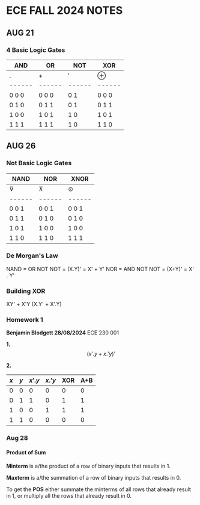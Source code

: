 # ECE FALL 2024 NOTES

## AUG 21
### 4 Basic Logic Gates

|  AND  |  OR   |  NOT  |  XOR  |
|------ |------ |------ |------ |
|  $.$  |  $+$  |  $'$  |$\oplus$|
|------ |------ |------ |------ |
| 0 0 0 | 0 0 0 |  0 1  | 0 0 0 |
| 0 1 0 | 0 1 1 |  0 1  | 0 1 1 |
| 1 0 0 | 1 0 1 |  1 0  | 1 0 1 |
| 1 1 1 | 1 1 1 |  1 0  | 1 1 0 |

## AUG 26
### Not Basic Logic Gates

| NAND  |  NOR  |  XNOR |
|------ |------ |------ |
|   ⊽   |   ⊼   |   ⊙   | *probably just draw a line over . or +*
|------ |------ |------ |
| 0 0 1 | 0 0 1 | 0 0 1 |
| 0 1 1 | 0 1 0 | 0 1 0 |
| 1 0 1 | 1 0 0 | 1 0 0 |
| 1 1 0 | 1 1 0 | 1 1 1 |

### De Morgan's Law
NAND  =  OR  NOT NOT  =  (X.Y)' = X' + Y'
NOR   =  AND NOT NOT  =  (X+Y)' = X' . Y'

### Building XOR
XY' + X'Y  (X.Y' + X'.Y)

### Homework 1
**Benjamin Blodgett 28/08/2024**
ECE 230 001

**1.**
$$
(x'.y + x.'y)'
$$

**2.**

|$x$|$y$|$x'.y$|$x.'y$| XOR |A$+$B|
|---|---|------|------|-----|-----|
| 0 | 0 |  0   |  0   |  0  |  0  |
| 0 | 1 |  1   |  0   |  1  |  1  |
| 1 | 0 |  0   |  1   |  1  |  1  |
| 1 | 1 |  0   |  0   |  0  |  0  |

### Aug 28

#### Product of Sum
**Minterm** is a/the product of a row of binary inputs that results in 1.

**Maxterm** is a/the summation of a row of binary inputs that results in 0.

To get the **POS** either summate the minterms of all rows that already result in 1, or multiply all the rows that already result in 0.
